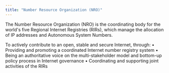 ```yaml
---
title: "Number Resource Organization (NRO)"
---
```


The Number Resource Organization (NRO) is the coordinating body for the world's five Regional Internet Registries (RIRs), which manage the allocation of IP addresses and Autonomous System Numbers.

To actively contribute to an open, stable and secure Internet, through:
• Providing and promoting a coordinated Internet number registry system
• Being an authoritative voice on the multi-stakeholder model and bottom-up policy process in Internet governance
• Coordinating and supporting joint activities of the RIRs


